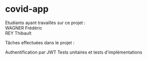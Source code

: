 # covid-app

Etudiants ayant travaillés sur ce projet :  
WAGNER Frédéric  
REY Thibault  

Tâches effectuées dans le projet : 


Authentification par JWT
Tests unitaires et tests d'implémentations

